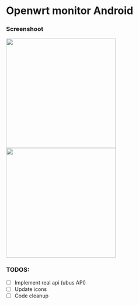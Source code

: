 # Openwrt monitor Android

### Screenshoot

<p float="left">
<img src="https://github.com/yHpgi/openwrt-monitor-android/assets/53725693/7dedc063-c614-4d37-a88d-7d3a8caafb83" width="300" />
<img src="https://github.com/yHpgi/openwrt-monitor-android/assets/53725693/87cbb2ae-ac2a-4421-b0b4-aba92249532b" width="300" />
</p>

### TODOS:
- [ ] Implement real api (ubus API)
- [ ] Update icons
- [ ] Code cleanup
